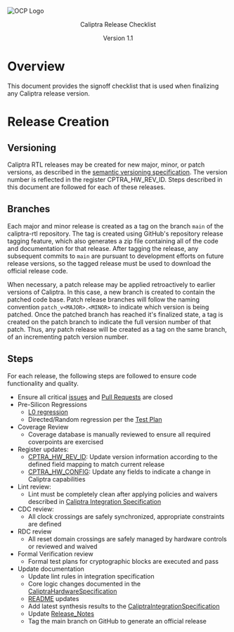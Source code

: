 ![OCP Logo](./images/OCP_logo.png)

<p style="text-align: center;">Caliptra Release Checklist</p>

<p style="text-align: center;">Version 1.1</p>

<div style="page-break-after: always"></div>

# Overview

This document provides the signoff checklist that is used when finalizing any Caliptra release version.

# Release Creation

## Versioning

Caliptra RTL releases may be created for new major, minor, or patch versions, as described in the [semantic versioning specification](https://semver.org/spec/v2.0.0.html). The version number is reflected in the register CPTRA_HW_REV_ID. Steps described in this document are followed for each of these releases.

## Branches

Each major and minor release is created as a tag on the branch `main` of the caliptra-rtl repository. The tag is created using GitHub's repository release tagging feature, which also generates a zip file containing all of the code and documentation for that release. After tagging the release, any subsequent commits to `main` are pursuant to development efforts on future release versions, so the tagged release must be used to download the official release code.

When necessary, a patch release may be applied retroactively to earlier versions of Caliptra. In this case, a new branch is created to contain the patched code base. Patch release branches will follow the naming convention `patch_v<MAJOR>.<MINOR>` to indicate which version is being patched. Once the patched branch has reached it's finalized state, a tag is created on the patch branch to indicate the full version number of that patch. Thus, any patch release will be created as a tag on the same branch, of an incrementing patch version number.

## Steps

For each release, the following steps are followed to ensure code functionality and quality.

- Ensure all critical [issues](https://github.com/chipsalliance/caliptra-rtl/issues) and [Pull Requests](https://github.com/chipsalliance/caliptra-rtl/pulls) are closed
- Pre-Silicon Regressions
  - [L0 regression](../src/integration/stimulus/L0_regression.yml)
  - Directed/Random regression per the [Test Plan](./Caliptra_TestPlan.xlsx)
- Coverage Review
  - Coverage database is manually reviewed to ensure all required coverpoints are exercised
- Register updates:
  - [CPTRA_HW_REV_ID](https://chipsalliance.github.io/caliptra-rtl/main/internal-regs/?p=clp.soc_ifc_reg.CPTRA_HW_REV_ID): Update version information according to the defined field mapping to match current release
  - [CPTRA_HW_CONFIG](https://chipsalliance.github.io/caliptra-rtl/main/internal-regs/?p=clp.soc_ifc_reg.CPTRA_HW_CONFIG): Update any fields to indicate a change in Caliptra capabilities
- Lint review:
  - Lint must be completely clean after applying policies and waivers described in [Caliptra Integration Specification](./CaliptraIntegrationSpecification.md#Recommended-LINT-rules)
- CDC review:
  - All clock crossings are safely synchronized, appropriate constraints are defined
- RDC review
  - All reset domain crossings are safely managed by hardware controls or reviewed and waived
- Formal Verification review
  - Formal test plans for cryptographic blocks are executed and pass
- Update documentation
  - Update lint rules in integration specification
  - Core logic changes documented in the [CaliptraHardwareSpecification](./CaliptraHardwareSpecification.md)
  - [README](../README.md) updates
  - Add latest synthesis results to the [CaliptraIntegrationSpecification](./CaliptraIntegrationSpecification.md#netlist-synthesis-data)
  - Update [Release_Notes](../Release_Notes.md)
  - Tag the main branch on GitHub to generate an official release